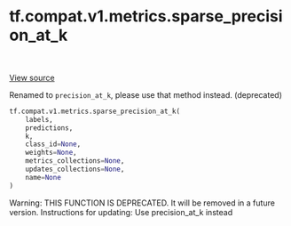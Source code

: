<div itemscope itemtype="http://developers.google.com/ReferenceObject">
<meta itemprop="name" content="tf.compat.v1.metrics.sparse_precision_at_k" />
<meta itemprop="path" content="Stable" />
</div>

# tf.compat.v1.metrics.sparse_precision_at_k

<!-- Insert buttons and diff -->

<table class="tfo-notebook-buttons tfo-api" align="left">
</table>

<a target="_blank" href="/code/stable/tensorflow/python/ops/metrics_impl.py">View source</a>



Renamed to `precision_at_k`, please use that method instead. (deprecated)

``` python
tf.compat.v1.metrics.sparse_precision_at_k(
    labels,
    predictions,
    k,
    class_id=None,
    weights=None,
    metrics_collections=None,
    updates_collections=None,
    name=None
)
```



<!-- Placeholder for "Used in" -->

Warning: THIS FUNCTION IS DEPRECATED. It will be removed in a future version.
Instructions for updating:
Use precision_at_k instead

